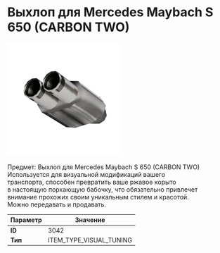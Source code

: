# Выхлоп для Mercedes Maybach S 650 (CARBON TWO)

![Item Image](../img/3042.webp?raw=true)

Предмет: Выхлоп для Mercedes Maybach S 650 (CARBON TWO)<br>Используется для визуальной модификаций вашего<br>транспорта, способен превратить ваше ржавое корыто<br>в настоящую порхающую бабочку, что обязательно привлечет<br>внимание прохожих своим уникальным стилем и красотой.<br>Можно передавать и продавать.


| Параметр | Значение |
|----------|----------|
| **ID** | 3042 |
| **Тип** | ITEM_TYPE_VISUAL_TUNING |

